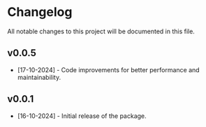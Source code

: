 # Changelog

All notable changes to this project will be documented in this file.

## v0.0.5

* [17-10-2024] - Code improvements for better performance and maintainability.

## v0.0.1

* [16-10-2024] - Initial release of the package.